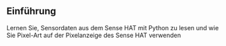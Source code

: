 ## Einführung

Lernen Sie, Sensordaten aus dem Sense HAT mit Python zu lesen und wie Sie Pixel-Art auf der Pixelanzeige des Sense HAT verwenden